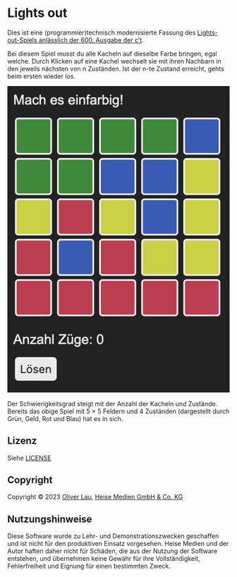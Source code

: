 # Lights out

Dies ist eine (programmier)technisch modernisierte Fassung des [Lights-out-Spiels anlässlich der 600. Ausgabe der c’t](https://www.heise.de/ct/600/).

Bei diesem Spiel musst du alle Kacheln auf dieselbe Farbe bringen, egal welche. Durch Klicken auf eine Kachel wechselt sie mit ihren Nachbarn in den jeweils nächsten von n Zuständen. Ist der n-te Zustand erreicht, gehts beim ersten wieder los.

![In diesem Spiel kann jede Kachel einen von vier Zustände annehmen.](screenshot.png)

Der Schwierigkeitsgrad steigt mit der Anzahl der Kacheln und Zustände. Bereits das obige Spiel mit 5 &times; 5 Feldern und 4 Zuständen (dargestellt durch Grün, Geld, Rot und Blau) hat es in sich.

## Lizenz

Siehe [LICENSE](LICENSE)


## Copyright

Copyright ©️ 2023 [Oliver Lau](mailto:ola@ct.de), [Heise Medien GmbH & Co. KG](https://www.heise-gruppe.de/artikel/Heise-Medien-3904998.html)


## Nutzungshinweise

Diese Software wurde zu Lehr- und Demonstrationszwecken geschaffen und ist nicht für den produktiven Einsatz vorgesehen. Heise Medien und der Autor haften daher nicht für Schäden, die aus der Nutzung der Software entstehen, und übernehmen keine Gewähr für ihre Vollständigkeit, Fehlerfreiheit und Eignung für einen bestimmten Zweck.
